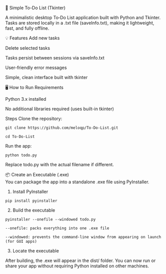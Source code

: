 📝 Simple To-Do List (Tkinter)

  A minimalistic desktop To‑Do List application built with Python and Tkinter. Tasks are stored locally in a .txt file (saveInfo.txt), making it lightweight, fast, and fully offline.

💡 Features
    Add new tasks

  Delete selected tasks

  Tasks persist between sessions via saveInfo.txt

  User-friendly error messages

  Simple, clean interface built with tkinter
  
🖥️ How to Run
  Requirements

  Python 3.x installed

  No additional libraries required (uses built-in tkinter)

  Steps
  Clone the repository: 
  
    git clone https://github.com/meloqp/To-Do-List.git

    cd To-Do-List

  Run the app:
  
    python todo.py

  Replace todo.py with the actual filename if different.

 📦 Create an Executable (.exe)  
  You can package the app into a standalone .exe file using PyInstaller.

  1. Install PyInstaller

    pip install pyinstaller

  2. Build the executable

    pyinstaller --onefile --windowed todo.py

    --onefile: packs everything into one .exe file

    --windowed: prevents the command-line window from appearing on launch (for GUI apps)

  3. Locate the executable

  After building, the .exe will appear in the dist/ folder. You can now run or share your app without requiring Python installed on other machines.

